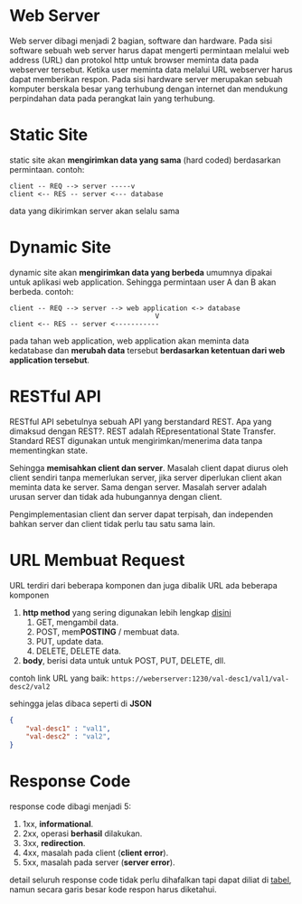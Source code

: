 # Web Server
Web server dibagi menjadi 2 bagian, software dan hardware. Pada sisi software sebuah web server harus dapat mengerti permintaan melalui web address (URL) dan protokol http untuk browser meminta data pada webserver tersebut. Ketika user meminta data melalui URL webserver harus dapat memberikan respon. Pada sisi hardware server merupakan sebuah komputer berskala besar yang terhubung dengan internet dan mendukung perpindahan data pada perangkat lain yang terhubung.

# Static Site
static site akan **mengirimkan data yang sama** (hard coded) berdasarkan permintaan. contoh:
```
client -- REQ --> server -----v
client <-- RES -- server <--- database
```
data yang dikirimkan server akan selalu sama
# Dynamic Site
dynamic site akan **mengirimkan data yang berbeda** umumnya dipakai untuk aplikasi web application. Sehingga permintaan user A dan B akan berbeda. contoh:

```
client -- REQ --> server --> web application <-> database
                                    V
client <-- RES -- server <-----------
```
pada tahan web application, web application akan meminta data kedatabase dan **merubah data** tersebut **berdasarkan ketentuan dari web application tersebut**.

# RESTful API
RESTful API sebetulnya sebuah API yang berstandard REST. Apa yang dimaksud dengan REST?. REST adalah REpresentational State Transfer. Standard REST digunakan untuk mengirimkan/menerima data tanpa mementingkan state. 

Sehingga **memisahkan client dan server**. Masalah client dapat diurus oleh client sendiri tanpa memerlukan server, jika server diperlukan client akan meminta data ke server. Sama dengan server. Masalah server adalah urusan server dan tidak ada hubungannya dengan client.

Pengimplementasian client dan server dapat terpisah, dan independen bahkan server dan client tidak perlu tau satu sama lain.

# URL Membuat Request
URL terdiri dari beberapa komponen dan juga dibalik URL ada beberapa komponen
1. **http method** yang sering digunakan lebih lengkap [disini](https://developer.mozilla.org/en-US/docs/Web/HTTP/Methods)
   1. GET, mengambil data.
   2. POST, mem**POSTING** / membuat data.
   3. PUT, update data.
   4. DELETE, DELETE data.
2. **body**, berisi data untuk untuk POST, PUT, DELETE, dll.

contoh link URL yang baik: `https://weberserver:1230/val-desc1/val1/val-desc2/val2`

sehingga jelas dibaca seperti di **JSON**
```JSON
{
    "val-desc1" : "val1",
    "val-desc2" : "val2",
}
```

# Response Code
response code dibagi menjadi 5:
1. 1xx, **informational**.
2. 2xx, operasi **berhasil** dilakukan.
3. 3xx, **redirection**.
4. 4xx, masalah pada client (**client error**).
5. 5xx, masalah pada server (**server error**).

detail seluruh response code tidak perlu dihafalkan tapi dapat diliat di [tabel](https://https://developer.mozilla.org/en-US/docs/Web/HTTP/Status), namun secara garis besar kode respon harus diketahui.
